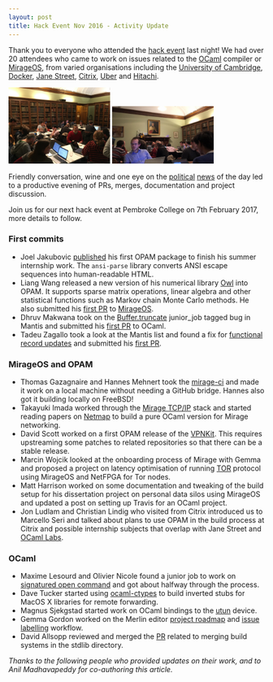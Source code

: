 ```yaml
---
layout: post
title: Hack Event Nov 2016 - Activity Update
---
```


Thank you to everyone who attended the [hack event](http://reynard.io/2016/11/02/CompilerHack.html) last night! We had over 20 attendees who came to work on issues related to the [OCaml](http://ocaml.org/) compiler or [MirageOS](https://mirage.io/), from varied organisations including the [University of Cambridge](https://www.cl.cam.ac.uk/), [Docker](https://www.docker.com/), [Jane Street](https://www.janestreet.com/technology/), [Citrix](https://www.citrix.co.uk/), [Uber](https://www.uber.com/en-GB/cities/london/) and [Hitachi](http://www.hitachi.com/).

<p>
<img src="/images/CompHack9:11:16.JPG" alt="Pembroke Hack Event" width="200" />
<img src="/images/2CompHack9:11:16.JPG" alt="Pembroke College" width="200" />
</p>

Friendly conversation, wine and one eye on the [political](http://www.bbc.co.uk/news/election-us-2016-37932231) [news](http://www.databoxproject.uk/) of the day led to a productive evening of PRs, merges, documentation and project discussion.

Join us for our next hack event at Pembroke College on 7th February 2017, more details to follow.

### First commits

* Joel Jakubovic [published](https://github.com/ocaml/opam-repository/pulls/7789) his first OPAM package to finish his summer internship work. The `ansi-parse` library converts ANSI escape sequences into human-readable HTML.
* Liang Wang released a new version of his numerical library [Owl](https://github.com/ryanrhymes/owl) into OPAM.  It supports sparse matrix operations, linear algebra and other statistical functions such as Markov chain Monte Carlo methods.  He also submitted his [first PR](https://github.com/mirage/mirage/pulls/662) to [MirageOS](https://mirage.io).
* Dhruv Makwana took on the [Buffer.truncate](https://caml.inria.fr/mantis/view.php?id=6975) junior_job tagged bug in Mantis and submitted his [first PR](https://github.com/ocaml/ocaml/pull/902) to OCaml.
* Tadeu Zagallo took a look at the Mantis list and found a fix for [functional record updates](https://caml.inria.fr/mantis/view.php?id=6608) and submitted his [first PR](https://github.com/ocaml/ocaml/pull/901).

### MirageOS and OPAM

* Thomas Gazagnaire and Hannes Mehnert took the [mirage-ci](https://github.com/avsm/mirage-ci) and made it work on a local machine without needing a GitHub bridge.  Hannes also got it building locally on FreeBSD!
* Takayuki Imada worked through the [Mirage TCP/IP](https://github.com/mirage/mirage-tcpip) stack and started reading papers on [Netmap](http://info.iet.unipi.it/~luigi/netmap/) to build a pure OCaml version for Mirage networking.
* David Scott worked on a first OPAM release of the [VPNKit](https://github.com/docker/vpnkit). This requires upstreaming some patches to related repositories so that there can be a stable release.
* Marcin Wojcik looked at the onboarding process of Mirage with Gemma and proposed a project on latency optimisation of running [TOR](https://www.torproject.org) protocol using MirageOS and NetFPGA for Tor nodes.
* Matt Harrison worked on some documentation and tweaking of the build setup for his dissertation project on personal data silos using MirageOS and updated a post on setting up Travis for an OCaml project.
* Jon Ludlam and Christian Lindig who visited from Citrix introduced us to Marcello Seri and talked about plans to use OPAM in the build process at Citrix and possible internship subjects that overlap with Jane Street and [OCaml Labs](ocaml.io).

### OCaml

* Maxime Lesourd and Olivier Nicole found a junior job to work on [signatured open command](https://github.com/ocamllabs/compiler-hacking/wiki/Things-to-work-on#signatured-open-command) and got about halfway through the process.
* Dave Tucker started using [ocaml-ctypes](https://github.com/ocamllabs/ocaml-ctypes) to build inverted stubs for MacOS X libraries for remote forwarding.
* Magnus Sjekgstad started work on OCaml bindings to the [utun](https://github.com/MagnusS/ocaml-utun) device.
* Gemma Gordon worked on the Merlin editor [project roadmap](https://github.com/the-lambda-church/merlin/projects/1) and [issue labelling](https://github.com/the-lambda-church/merlin/issues) workflow.
* David Allsopp reviewed and merged the [PR](https://github.com/ocaml/ocaml/pull/866) related to merging build systems in the stdlib directory.

*Thanks to the following people who provided updates on their work, and to Anil Madhavapeddy for co-authoring this article.*
